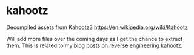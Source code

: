 # kahootz
 Decompiled assets from Kahootz3 https://en.wikipedia.org/wiki/Kahootz

Will add more files over the coming days as I get the chance to extract them. This is related to my [blog posts on reverse engineering kahootz](https://rtay.io/blog/52/).
